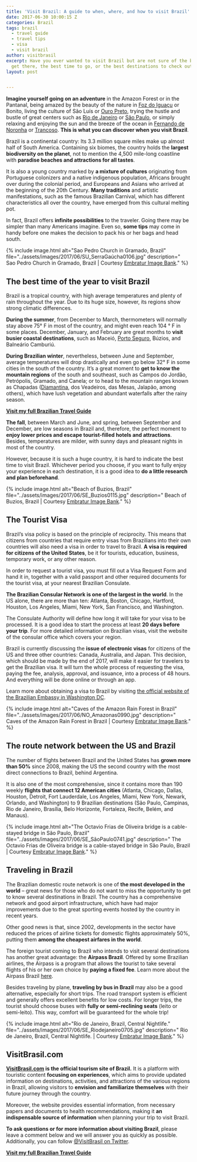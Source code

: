 ```yaml
---
title: 'Visit Brazil: A guide to when, where, and how to visit Brazil'
date: 2017-06-30 10:00:15 Z
categories: Brazil
tags: brazil
  - travel guide
  - travel tips
  - visa
  - visit brazil
author: visitbrasil
excerpt: Have you ever wanted to visit Brazil but are not sure of the best way to
  get there, the best time to go, or the best destinations to check out?
layout: post


---
```


**Imagine yourself going on an adventure** in the Amazon Forest or in the Pantanal, being amazed by the beauty of the nature in [Foz do Iguaçu](https://www.judsonlmoore.com/iguazu-falls-largest-waterfall-system/) or Bonito, living the culture of São Luís or [Ouro Preto](https://www.judsonlmoore.com/ouro-preto-brazil-travel-guide/), trying the hustle and bustle of great centers such as [Rio de Janeiro](http://www.visitbrasil.com/en/destinos/rio-de-janeiro/) or [São Paulo](http://www.visitbrasil.com/en/destinos/sao-paulo/), or simply relaxing and enjoying the sun and the breeze of the ocean in [Fernando de Noronha](http://www.visitbrasil.com/en/estados/pernambuco/) or [Trancoso](http://www.visitbrasil.com/en/destinos/trancoso/). **This is what you can discover when you visit Brazil**.

Brazil is a continental country: Its 3.3 million square miles make up almost half of South America. Containing six biomes, the country holds the **largest biodiversity on the planet**, not to mention the 4,500 mile-long coastline with **paradise beaches and attractions for all tastes**.

It is also a young country marked by **a mixture of cultures** originating from Portuguese colonizers and a native indigenous population, Africans brought over during the colonial period, and Europeans and Asians who arrived at the beginning of the 20th Century. **Many traditions** and artistic manifestations, such as the famous Brazilian Carnival, which has different characteristics all over the country, have emerged from this cultural melting pot.

In fact, Brazil offers **infinite possibilities** to the traveler. Going there may be simpler than many Americans imagine. Even so, **some tips** may come in handy before one makes the decision to pack his or her bags and head south.

{% include image.html alt="Sao Pedro Church in Gramado, Brazil" file="../assets/images/2017/06/SU_SerraGaúcha0106.jpg" description=" Sao Pedro Church in Gramado, Brazil | Courtesy [Embratur Image Bank](https://www.flickr.com/photos/visitbrasil/)." %}

## The best time of the year to visit Brazil

Brazil is a tropical country, with high average temperatures and plenty of rain throughout the year. Due to its huge size, however, its regions show strong climatic differences.

**During the summer**, from December to March, thermometers will normally stay above 75° F in most of the country, and might even reach 104 ° F in some places. December, January, and February are great months to **visit busier coastal destinations**, such as Maceió, [Porto Seguro](https://www.judsonlmoore.com/porto-seguro-brazil-travel-guide/), Búzios, and Balneário Camburiú.

**During Brazilian winter**, nevertheless, between June and September, average temperatures will drop drastically and even go below 32° F in some cities in the south of the country. It’s a great moment to **get to know the mountain regions** of the south and southeast, such as Campos do Jordão, Petrópolis, Gramado, and Canela; or to head to the mountain ranges known as Chapadas ([Diamantina](https://www.judsonlmoore.com/diamantina-brazil-travel-guide/), dos Veadeiros, das Mesas, Jalapão, among others), which have lush vegetation and abundant waterfalls after the rainy season.

[**Visit my full Brazilian Travel Guide**](https://www.judsonlmoore.com/brazil/)

**The fall**, between March and June, and spring, between September and December, are low seasons in Brazil and, therefore, the perfect moment to **enjoy lower prices and escape tourist-filled hotels and attractions**. Besides, temperatures are milder, with sunny days and pleasant nights in most of the country.

However, because it is such a huge country, it is hard to indicate the best time to visit Brazil. Whichever period you choose, if you want to fully enjoy your experience in each destination, it is a good idea to **do a little research and plan beforehand**.

{% include image.html alt="Beach of Buzios, Brazil" file="../assets/images/2017/06/SE_Buzios0115.jpg" description=" Beach of Buzios, Brazil | Courtesy [Embratur Image Bank](https://www.flickr.com/photos/visitbrasil/)." %}

## The Tourist Visa

Brazil’s visa policy is based on the principle of reciprocity. This means that citizens from countries that require entry visas from Brazilians into their own countries will also need a visa in order to travel to Brazil. **A visa is required for citizens of the United States**, be it for tourists, education, business, temporary work, or any other reason.

In order to request a tourist visa, you must fill out a Visa Request Form and hand it in, together with a valid passport and other required documents for the tourist visa, at your nearest Brazilian Consulate.

**The Brazilian Consular Network is one of the largest in the world**. In the US alone, there are more than ten: Atlanta, Boston, Chicago, Hartford, Houston, Los Angeles, Miami, New York, San Francisco, and Washington.

The Consulate Authority will define how long it will take for your visa to be processed. It is a good idea to start the process at least **20 days before your trip**. For more detailed information on Brazilian visas, visit the website of the consular office which covers your region.

Brazil is currently discussing the **issue of electronic visas** for citizens of the US and three other countries: Canada, Australia, and Japan. This decision, which should be made by the end of 2017, will make it easier for travelers to get the Brazilian visa. It will turn the whole process of requesting the visa, paying the fee, analysis, approval, and issuance, into a process of 48 hours. And everything will be done online or through an app.

Learn more about obtaining a visa to Brazil by visiting [the official website of the Brazilian Embassy in Washington DC](http://washington.itamaraty.gov.br/en-us/).

{% include image.html alt="Caves of the Amazon Rain Forest in Brazil" file="../assets/images/2017/06/NO_Amazonas0990.jpg" description=" Caves of the Amazon Rain Forest in Brazil | Courtesy [Embratur Image Bank](https://www.flickr.com/photos/visitbrasil/)." %}

## The route network between the US and Brazil

The number of flights between Brazil and the United States has **grown more than 50%** since 2008, making the US the second country with the most direct connections to Brazil, behind Argentina.

It is also one of the most comprehensive, since it contains more than 190 weekly **flights that connect 12 American cities** (Atlanta, Chicago, Dallas, Houston, Detroit, Fort Lauderdale, Los Angeles, Miami, New York, Newark, Orlando, and Washington) to 9 Brazilian destinations (São Paulo, Campinas, Rio de Janeiro, Brasília, Belo Horizonte, Fortaleza, Recife, Belém, and Manaus).

{% include image.html alt="The Octavio Frias de Oliveira bridge is a cable-stayed bridge in São Paulo, Brazil" file="../assets/images/2017/06/SE_SãoPaulo0741.jpg" description=" The Octavio Frias de Oliveira bridge is a cable-stayed bridge in São Paulo, Brazil | Courtesy [Embratur Image Bank](https://www.flickr.com/photos/visitbrasil/)." %}

## Traveling in Brazil

The Brazilian domestic route network is one of **the most developed in the world** – great news for those who do not want to miss the opportunity to get to know several destinations in Brazil. The country has a comprehensive network and good airport infrastructure, which have had major improvements due to the great sporting events hosted by the country in recent years.

Other good news is that, since 2002, developments in the sector have reduced the prices of airline tickets for domestic flights approximately 50%, putting them **among the cheapest airfares in the world**.

The foreign tourist coming to Brazil who intends to visit several destinations has another great advantage: the **Airpass Brazil**. Offered by some Brazilian airlines, the Airpass is a program that allows the tourist to take several flights of his or her own choice by **paying a fixed fee**. Learn more about the Airpass Brazil [here](https://www.brol.com/airpass/).

Besides traveling by plane, **traveling by bus in Brazil** may also be a good alternative, especially for short trips. The road transport system is efficient and generally offers excellent benefits for low costs. For longer trips, the tourist should choose buses with **fully or semi-reclining seats** (leito or semi-leito). This way, comfort will be guaranteed for the whole trip!

{% include image.html alt="Rio de Janeiro, Brazil, Central Nightlife." file="../assets/images/2017/06/SE_Riodejaneiro0705.jpg" description=" Rio de Janeiro, Brazil, Central Nightlife. | Courtesy [Embratur Image Bank](https://www.flickr.com/photos/visitbrasil/)." %}

## VisitBrasil.com

**[VisitBrasil.com](http://www.visitbrasil.com/en/) is the official tourism site of Brazil.** It is a platform with touristic content **focusing on experiences**, which aims to provide updated information on destinations, activities, and attractions of the various regions in Brazil, allowing visitors to **envision and familiarize themselves** with their future journey through the country.

Moreover, the website provides essential information, from necessary papers and documents to health recommendations, making it **an indispensable source of information** when planning your trip to visit Brazil.

**To ask questions or for more information about visiting Brazil**, please leave a comment below and we will answer you as quickly as possible. Additionally, you can follow [@VisitBrasil on Twitter](https://twitter.com/VisitBrasil).

[**Visit my full Brazilian Travel Guide**](https://www.judsonlmoore.com/brazil/)
